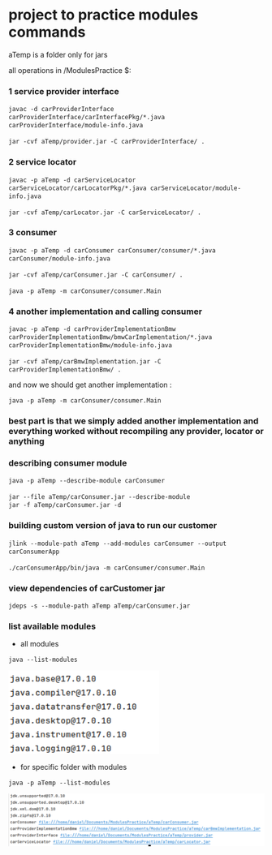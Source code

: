 # project to practice modules commands

aTemp is a folder only for jars

all operations in  /ModulesPractice $: 

### 1 service provider interface
```
javac -d carProviderInterface carProviderInterface/carInterfacePkg/*.java carProviderInterface/module-info.java

jar -cvf aTemp/provider.jar -C carProviderInterface/ .
```
### 2 service locator
```
javac -p aTemp -d carServiceLocator carServiceLocator/carLocatorPkg/*.java carServiceLocator/module-info.java

jar -cvf aTemp/carLocator.jar -C carServiceLocator/ .
```
### 3 consumer
```
javac -p aTemp -d carConsumer carConsumer/consumer/*.java carConsumer/module-info.java

jar -cvf aTemp/carConsumer.jar -C carConsumer/ .

java -p aTemp -m carConsumer/consumer.Main
```
### 4 another implementation and calling consumer
```
javac -p aTemp -d carProviderImplementationBmw carProviderImplementationBmw/bmwCarImplementation/*.java carProviderImplementationBmw/module-info.java

jar -cvf aTemp/carBmwImplementation.jar -C carProviderImplementationBmw/ .
```
and now we should get another implementation :
```
java -p aTemp -m carConsumer/consumer.Main
```
### best part is that we simply added another implementation and everything worked without recompiling any provider, locator or anything
 
### describing consumer module
```
java -p aTemp --describe-module carConsumer

jar --file aTemp/carConsumer.jar --describe-module
jar -f aTemp/carConsumer.jar -d
```
### building custom version of java to run our customer
```
jlink --module-path aTemp --add-modules carConsumer --output carConsumerApp

./carConsumerApp/bin/java -m carConsumer/consumer.Main
```
### view dependencies of carCustomer jar
```
jdeps -s --module-path aTemp aTemp/carConsumer.jar
```

### list available modules 
* all modules 
```
java --list-modules
```
![img.png](img.png)

* for specific folder with modules
```
java -p aTemp --list-modules
```
![img_1.png](img_1.png)